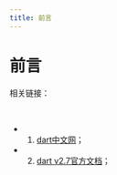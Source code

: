 ```yaml
---
title: 前言
---
```


# 前言

相关链接：

<br>

*   1.   [dart中文网](https://www.dartcn.com/)；

*   2.   [dart v2.7官方文档](https://www.bookstack.cn/books/dart-2.7-zh)；

